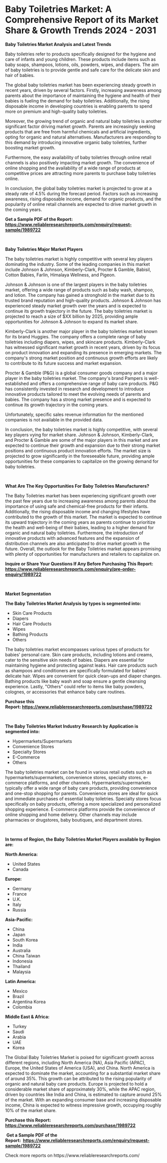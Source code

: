 <p><h1>Baby Toiletries Market: A Comprehensive Report of its Market Share & Growth Trends 2024 - 2031</h1></p><p><strong>Baby Toiletries Market Analysis and Latest Trends</strong></p>
<p><p>Baby toiletries refer to products specifically designed for the hygiene and care of infants and young children. These products include items such as baby soaps, shampoos, lotions, oils, powders, wipes, and diapers. The aim of baby toiletries is to provide gentle and safe care for the delicate skin and hair of babies.</p><p>The global baby toiletries market has been experiencing steady growth in recent years, driven by several factors. Firstly, increasing awareness among parents about the importance of maintaining the hygiene and health of their babies is fueling the demand for baby toiletries. Additionally, the rising disposable income in developing countries is enabling parents to spend more on premium and high-quality baby toiletries.</p><p>Moreover, the growing trend of organic and natural baby toiletries is another significant factor driving market growth. Parents are increasingly seeking products that are free from harmful chemicals and artificial ingredients, opting for organic and natural alternatives. Manufacturers are responding to this demand by introducing innovative organic baby toiletries, further boosting market growth.</p><p>Furthermore, the easy availability of baby toiletries through online retail channels is also positively impacting market growth. The convenience of online shopping and the availability of a wide range of products at competitive prices are attracting more parents to purchase baby toiletries online.</p><p>In conclusion, the global baby toiletries market is projected to grow at a steady rate of 4.5% during the forecast period. Factors such as increasing awareness, rising disposable income, demand for organic products, and the popularity of online retail channels are expected to drive market growth in the coming years.</p></p>
<p><strong>Get a Sample PDF of the Report:&nbsp; <a href="https://www.reliableresearchreports.com/enquiry/request-sample/1989722">https://www.reliableresearchreports.com/enquiry/request-sample/1989722</a></strong></p>
<p>&nbsp;</p>
<p><strong>Baby Toiletries Major Market Players</strong></p>
<p><p>The baby toiletries market is highly competitive with several key players dominating the industry. Some of the leading companies in this market include Johnson & Johnson, Kimberly-Clark, Procter & Gamble, Babisil, Cotton Babies, Farlin, Himalaya Wellness, and Pigeon.</p><p>Johnson & Johnson is one of the largest players in the baby toiletries market, offering a wide range of products such as baby wash, shampoo, and lotion. The company has gained a stronghold in the market due to its trusted brand reputation and high-quality products. Johnson & Johnson has experienced steady market growth over the years and is expected to continue its growth trajectory in the future. The baby toiletries market is projected to reach a size of $XX billion by 2025, providing ample opportunities for Johnson & Johnson to expand its market share.</p><p>Kimberly-Clark is another major player in the baby toiletries market known for its brand Huggies. The company offers a complete range of baby toiletries including diapers, wipes, and skincare products. Kimberly-Clark has witnessed significant market growth in recent years, driven by its focus on product innovation and expanding its presence in emerging markets. The company's strong market position and continuous growth efforts are likely to contribute to its future success and market expansion.</p><p>Procter & Gamble (P&G) is a global consumer goods company and a major player in the baby toiletries market. The company's brand Pampers is well-established and offers a comprehensive range of baby care products. P&G has consistently invested in research and development to introduce innovative products tailored to meet the evolving needs of parents and babies. The company has a strong market presence and is expected to continue its growth trajectory in the coming years.</p><p>Unfortunately, specific sales revenue information for the mentioned companies is not available in the provided data.</p><p>In conclusion, the baby toiletries market is highly competitive, with several key players vying for market share. Johnson & Johnson, Kimberly-Clark, and Procter & Gamble are some of the major players in this market and are expected to continue their growth and expansion due to their strong market positions and continuous product innovation efforts. The market size is projected to grow significantly in the foreseeable future, providing ample opportunities for these companies to capitalize on the growing demand for baby toiletries.</p></p>
<p>&nbsp;</p>
<p><strong>What Are The Key Opportunities For Baby Toiletries Manufacturers?</strong></p>
<p><p>The Baby Toiletries market has been experiencing significant growth over the past few years due to increasing awareness among parents about the importance of using safe and chemical-free products for their infants. Additionally, the rising disposable income and changing lifestyles have contributed to the growth of this market. The market is expected to continue its upward trajectory in the coming years as parents continue to prioritize the health and well-being of their babies, leading to a higher demand for organic and natural baby toiletries. Furthermore, the introduction of innovative products with advanced features and the expansion of distribution channels are also anticipated to drive market growth in the future. Overall, the outlook for the Baby Toiletries market appears promising with plenty of opportunities for manufacturers and retailers to capitalize on.</p></p>
<p><strong>Inquire or Share Your Questions If Any Before Purchasing This Report: <a href="https://www.reliableresearchreports.com/enquiry/pre-order-enquiry/1989722">https://www.reliableresearchreports.com/enquiry/pre-order-enquiry/1989722</a></strong></p>
<p>&nbsp;</p>
<p><strong>Market Segmentation</strong></p>
<p><strong>The Baby Toiletries Market Analysis by types is segmented into:</strong></p>
<p><ul><li>Skin Care Products</li><li>Diapers</li><li>Hair Care Products</li><li>Wipes</li><li>Bathing Products</li><li>Others</li></ul></p>
<p><p>The baby toiletries market encompasses various types of products for babies' personal care. Skin care products, including lotions and creams, cater to the sensitive skin needs of babies. Diapers are essential for maintaining hygiene and protecting against leaks. Hair care products such as shampoos and conditioners are specifically formulated for babies' delicate hair. Wipes are convenient for quick clean-ups and diaper changes. Bathing products like baby wash and soap ensure a gentle cleansing experience. Lastly, "Others" could refer to items like baby powders, colognes, or accessories that enhance baby care routines.</p></p>
<p><strong>Purchase this Report:&nbsp;<a href="https://www.reliableresearchreports.com/purchase/1989722">https://www.reliableresearchreports.com/purchase/1989722</a></strong></p>
<p>&nbsp;</p>
<p><strong>The Baby Toiletries Market Industry Research by Application is segmented into:</strong></p>
<p><ul><li>Hypermarkets/Supermarkets</li><li>Convenience Stores</li><li>Specialty Stores</li><li>E-Commerce</li><li>Others</li></ul></p>
<p><p>The baby toiletries market can be found in various retail outlets such as hypermarkets/supermarkets, convenience stores, specialty stores, e-commerce platforms, and other channels. Hypermarkets/supermarkets typically offer a wide range of baby care products, providing convenience and one-stop shopping for parents. Convenience stores are ideal for quick and immediate purchases of essential baby toiletries. Specialty stores focus specifically on baby products, offering a more specialized and personalized shopping experience. E-commerce platforms provide the convenience of online shopping and home delivery. Other channels may include pharmacies or drugstores, baby boutiques, and department stores.</p></p>
<p>&nbsp;</p>
<p><strong>In terms of Region, the Baby Toiletries Market Players available by Region are:</strong></p>
<p>
    <p> <strong> North America: </strong>
        <ul>
            <li>United States</li>
            <li>Canada</li>
        </ul>
        </p> 
    <p> <strong> Europe: </strong>
        <ul>
            <li>Germany</li>
            <li>France</li>
            <li>U.K.</li>
            <li>Italy</li>
            <li>Russia</li>
        </ul>
        </p> 
    <p> <strong> Asia-Pacific: </strong>
        <ul>
            <li>China</li>
            <li>Japan</li>
            <li>South Korea</li>
            <li>India</li>
            <li>Australia</li>
            <li>China Taiwan</li>
            <li>Indonesia</li>
            <li>Thailand</li>
            <li>Malaysia</li>
        </ul>
        </p> 
    <p> <strong> Latin America: </strong>
        <ul>
            <li>Mexico</li>
            <li>Brazil</li>
            <li>Argentina Korea</li>
            <li>Colombia</li>
        </ul>
        </p> 
    <p> <strong> Middle East & Africa: </strong>
        <ul>
            <li>Turkey</li>
            <li>Saudi</li>
            <li>Arabia</li>
            <li>UAE</li>
            <li>Korea</li>
        </ul>
    </p>
    </p>
<p><p>The Global Baby Toiletries Market is poised for significant growth across different regions, including North America (NA), Asia Pacific (APAC), Europe, the United States of America (USA), and China. North America is expected to dominate the market, accounting for a substantial market share of around 35%. This growth can be attributed to the rising popularity of organic and natural baby care products. Europe is projected to hold a considerable market share of approximately 30%, while the APAC region, driven by countries like India and China, is estimated to capture around 25% of the market. With an expanding consumer base and increasing disposable income, China is expected to witness impressive growth, occupying roughly 10% of the market share.                                                                                                                                                                                                                                                                                                                                                                                                                                                                                                                                                                                                                                                                                                                                                                                                                                                                                                                                                                                                                                                                                                                                                                                                                                                                                                                                                                                                                                                                                                                                                                                                                                                                                              </p></p>
<p><strong>Purchase this Report: <a href="https://www.reliableresearchreports.com/purchase/1989722">https://www.reliableresearchreports.com/purchase/1989722</a></strong></p>
<p>&nbsp;<strong>Get a Sample PDF of the Report:&nbsp;&nbsp;<a href="https://www.reliableresearchreports.com/enquiry/request-sample/1989722">https://www.reliableresearchreports.com/enquiry/request-sample/1989722</a></strong></p>
<p><strong></strong></p>
<p>Check more reports on https://www.reliableresearchreports.com/</p>